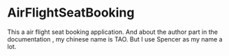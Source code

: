 # AirFlightSeatBooking
This a air flight seat booking application. And about the author part in the documentation , my chinese name is TAO. But I use Spencer as my name a lot.
